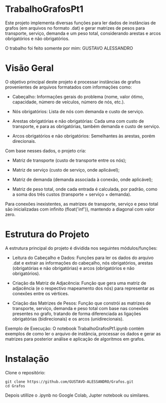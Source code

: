 # TrabalhoGrafosPt1
Este projeto implementa diversas funções para ler dados de instâncias de grafos (em arquivos no formato .dat) e gerar matrizes de pesos para transporte, serviço, demanda e um peso total, considerando arestas e arcos obrigatórios e não obrigatórios.

O trabalho foi feito somente por mim: GUSTAVO ALESSANDRO

# Visão Geral
O objetivo principal deste projeto é processar instâncias de grafos provenientes de arquivos formatados com informações como:

- Cabeçalho: Informações gerais do problema (nome, valor ótimo, capacidade, número de veículos, número de nós, etc.).

- Nós obrigatórios: Lista de nós com demanda e custo de serviço.

- Arestas obrigatórias e não obrigatórias: Cada uma com custo de transporte, e para as obrigatórias, também demanda e custo de serviço.

- Arcos obrigatórios e não obrigatórios: Semelhantes às arestas, porém direcionais.

Com base nesses dados, o projeto cria:

- Matriz de transporte (custo de transporte entre os nós);

- Matriz de serviço (custo de serviço, onde aplicável);

- Matriz de demanda (demanda associada à conexão, onde aplicável);

- Matriz de peso total, onde cada entrada é calculada, por padrão, como a soma dos três custos (transporte + serviço + demanda).

Para conexões inexistentes, as matrizes de transporte, serviço e peso total são inicializadas com infinito (float('inf')), mantendo a diagonal com valor zero.

# Estrutura do Projeto
A estrutura principal do projeto é dividida nos seguintes módulos/funções:

- Leitura do Cabeçalho e Dados:
Funções para ler os dados do arquivo .dat e extrair as informações do cabeçalho, nós obrigatórios, arestas (obrigatórias e não obrigatórias) e arcos (obrigatórios e não obrigatórios).

- Criação da Matriz de Adjacência:
Função que gera uma matriz de adjacência (e o respectivo mapeamento dos nós) para representar as conexões entre os vértices.

- Criação das Matrizes de Pesos:
Função que constrói as matrizes de transporte, serviço, demanda e peso total com base nas conexões presentes no grafo, tratando de forma diferenciada as ligações obrigatórias (bidirecionais) e os arcos (unidirecionais).

Exemplo de Execução:
O notebook TrabalhoGrafosPt1.ipynb contém exemplos de como ler o arquivo de instância, processar os dados e gerar as matrizes para posterior análise e aplicação de algoritmos em grafos.

# Instalação
Clone o repositório:
```
git clone https://github.com/GUSTAVO-ALESSANDRO/Grafos.git
cd Grafos
```
Depois utillize o .ipynb no Google Colab, Jupter notebook ou similares.
